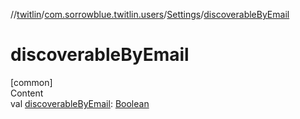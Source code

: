 //[twitlin](../../index.md)/[com.sorrowblue.twitlin.users](../index.md)/[Settings](index.md)/[discoverableByEmail](discoverable-by-email.md)



# discoverableByEmail  
[common]  
Content  
val [discoverableByEmail](discoverable-by-email.md): [Boolean](https://kotlinlang.org/api/latest/jvm/stdlib/kotlin/-boolean/index.html)  



